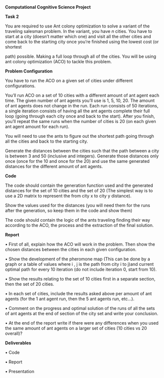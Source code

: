 **Computational Cognitive Science Project** 

**Task 2** 

You are required to use Ant colony optimization to solve a variant of the traveling salesman problem.  In the variant, you have *n* cities. You have to start at a city (doesn’t matter which one) and visit all the  other cities and come back to the starting city once you’re finished using the lowest cost (or shortest  

path) possible. Making a full loop through all of the cities. You will be using ant colony optimization  (ACO) to tackle this problem. 

**Problem Configuration** 

You have to run the ACO on a given set of cities under different configurations. 

You’ll run ACO on a set of 10 cities with a different amount of ant agent each time. The given number  of ant agents you’ll use is 1, 5, 10, 20\. The amount of ant agents does not change in the run. Each run  consists of 50 iterations, a single iteration consists of having all the ant agents complete their full  loop (going through each city once and back to the start). After you finish, you’ll repeat the same  runs when the number of cities is 20 (on each given ant agent amount for each run). 

You will need to use the ants to figure out the shortest path going through all the cities and back to  the starting city. 

Generate the distances between the cities such that the path between a city is between 3 and 50 (inclusive and integers). Generate those distances only once (once for the 10 and once for the 20\)  and use the same generated distances for the different amount of ant agents.

**Code** 

The code should contain the generation function used and the generated distances for the set of 10  cities and the set of 20 (The simplest way is to use a 2D matrix to represent the from city x to city y  distance). 

Show the values used for the distances (you will need them for the runs after the generation, so keep  them in the code and show them) 

The code should contain the logic of the ants traveling finding their way according to the ACO, the  process and the extraction of the final solution. 

**Report** 

• First of all, explain how the ACO will work in the problem. Then show the chosen distances  between the cities in each given configuration. 

• Show the development of the pheromone map (This can be done by a graph or a table of  values where i , j is the path from city i to j)and current optimal path for every 10 iteration  (do not include iteration 0, start from 10). 

• Show the results relating to the set of 10 cities first in a separate section, then the set of 20  cities. 

• In each set of cities, include the results asked above per amount of ant agents (for the 1 ant  agent run, then the 5 ant agents run, etc…). 

• Comment on the progress and optimal solution of the runs of all the sets of ant agents at the  end of section of the city set and write your conclusion. 

• At the end of the report write if there were any differences when you used the same amount  of ant agents on a larger set of cities (10 cities vs 20 overall)? 

**Deliverables** 

• Code 

• Report 

• Presentation